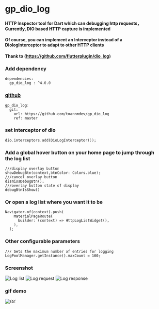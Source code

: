 
# gp_dio_log
#### HTTP Inspector tool for Dart which can debugging http requests，Currently, DIO based HTTP capture is implemented
#### Of course, you can implement an Interceptor instead of a DiologInterceptor to adapt to other HTTP clients
#### Thank to (https://github.com/flutterplugin/dio_log)

### Add dependency
```
dependencies: 
  gp_dio_log : ^4.0.0
```
### [github](https://github.com/toannmdev/gp_dio_log)
```
gp_dio_log:
  git:
    url: https://github.com/toannmdev/gp_dio_log
    ref: master
```
### set interceptor of dio
```
dio.interceptors.add(DioLogInterceptor());
```
### Add a global hover button on your home page to jump through the log list
```
///display overlay button
showDebugBtn(context,btnColor: Colors.blue);
///cancel overlay button
dismissDebugBtn();
///overlay button state of display
debugBtnIsShow()
```
### Or open a log list where you want it to be
``` 
Navigator.of(context).push(
    MaterialPageRoute(
      builder: (context) => HttpLogListWidget(),
    ),
  );  
```
### Other configurable parameters
```
/// Sets the maximum number of entries for logging
LogPoolManager.getInstance().maxCount = 100;
```

### Screenshot 
![Log list](https://github.com/toannmdev/gp_dio_log/tree/master/images/log_list.jpg)
![Log request](https://github.com/toannmdev/gp_dio_log/tree/master/images/log_request.jpg)
![Log response](https://github.com/toannmdev/gp_dio_log/tree/master/images/log_response.jpg)


### gif demo 
![Gif](https://github.com/toannmdev/gp_dio_log/tree/master/images/gp_dio_log_example.gif)